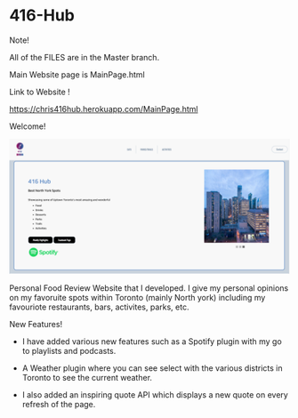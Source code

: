 # 416-Hub

Note!

All of the FILES are in the Master branch.

Main Website page is MainPage.html

Link to Website !

https://chris416hub.herokuapp.com/MainPage.html

Welcome!

![](Images/416-Hub-Main-Page.png)

Personal Food Review Website that I developed. I give my personal opinions on my favoruite spots within Toronto (mainly North york) including my favouriote restaurants, bars, activites, parks, etc. 

New Features!

- I have added various new features such as a Spotify plugin with my go to playlists and podcasts.

- A Weather plugin where you can see select with the various districts in Toronto to see the current weather.

- I also added an inspiring quote API which displays a new quote on every refresh of the page.



